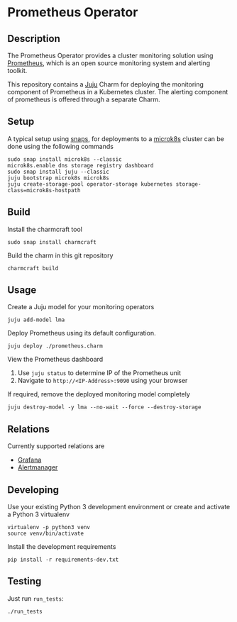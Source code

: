 # Prometheus Operator

## Description

The Prometheus Operator provides a cluster monitoring solution using
[Prometheus](https://prometheus.io), which is an open source
monitoring system and alerting toolkit.

This repository contains a [Juju](https://jaas.ai/) Charm for
deploying the monitoring component of Prometheus in a Kubernetes
cluster. The alerting component of prometheus is offered through a
separate Charm.

## Setup

A typical setup using [snaps](https://snapcraft.io/), for deployments
to a [microk8s](https://microk8s.io/) cluster can be done using the
following commands

    sudo snap install microk8s --classic
    microk8s.enable dns storage registry dashboard
    sudo snap install juju --classic
    juju bootstrap microk8s microk8s
    juju create-storage-pool operator-storage kubernetes storage-class=microk8s-hostpath

## Build

Install the charmcraft tool

    sudo snap install charmcraft

Build the charm in this git repository

    charmcraft build

## Usage

Create a Juju model for your monitoring operators

    juju add-model lma

Deploy Prometheus using its default configuration.

    juju deploy ./prometheus.charm

View the Prometheus dashboard

1. Use `juju status` to determine IP of the Prometheus unit
2. Navigate to `http://<IP-Address>:9090` using your browser

If required, remove the deployed monitoring model completely

    juju destroy-model -y lma --no-wait --force --destroy-storage

## Relations

Currently supported relations are

- [Grafana](https://github.com/canonical/grafana-operator)
- [Alertmanager](https://github.com/canonical/alertmanager-operator)

## Developing

Use your existing Python 3 development environment or create and
activate a Python 3 virtualenv

    virtualenv -p python3 venv
    source venv/bin/activate

Install the development requirements

    pip install -r requirements-dev.txt

## Testing

Just run `run_tests`:

    ./run_tests
